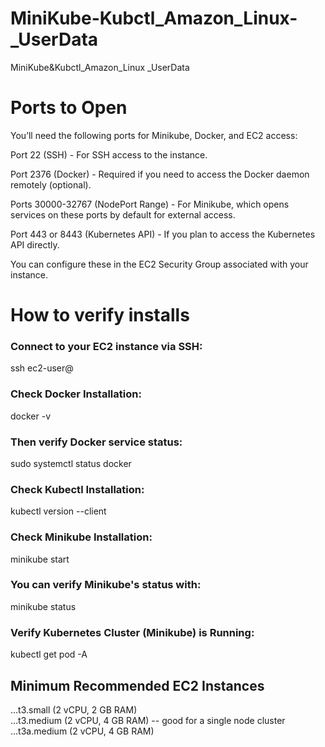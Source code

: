 # MiniKube-Kubctl_Amazon_Linux-_UserData
MiniKube&amp;Kubctl_Amazon_Linux _UserData

# Ports to Open

You’ll need the following ports for Minikube, Docker, and EC2 access:

Port 22 (SSH) - For SSH access to the instance.

Port 2376 (Docker) - Required if you need to access the Docker daemon remotely (optional).

Ports 30000-32767 (NodePort Range) - For Minikube, which opens services on these ports by default for external access.

Port 443 or 8443 (Kubernetes API) - If you plan to access the Kubernetes API directly.

You can configure these in the EC2 Security Group associated with your instance.

# How to verify installs

### Connect to your EC2 instance via SSH:
  ssh ec2-user@<your-instance-public-ip>
  
### Check Docker Installation:
  docker -v

### Then verify Docker service status:    
  sudo systemctl status docker

### Check Kubectl Installation:  
  kubectl version --client

### Check Minikube Installation:  
  minikube start

### You can verify Minikube's status with:  
  minikube status

### Verify Kubernetes Cluster (Minikube) is Running:  
  kubectl get pod -A


## Minimum Recommended EC2 Instances  
...t3.small (2 vCPU, 2 GB RAM)   
...t3.medium (2 vCPU, 4 GB RAM) -- good for a single node cluster   
...t3a.medium (2 vCPU, 4 GB RAM)    



  

  


  
  





